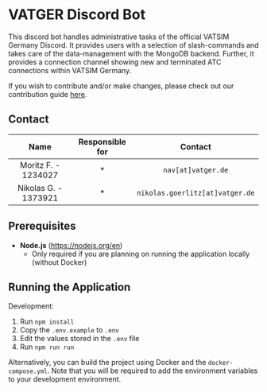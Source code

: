 # VATGER Discord Bot

This discord bot handles administrative tasks of the official VATSIM Germany Discord.
It provides users with a selection of slash-commands and takes care of the data-management with the MongoDB backend.
Further, it provides a connection channel showing new and terminated ATC connections within VATSIM Germany. 

If you wish to contribute and/or make changes, please check out our contribution guide [here](CONTRIBUTING.md).

## Contact

|         Name         | Responsible for |             Contact             |
|:--------------------:|:---------------:|:-------------------------------:|
| Moritz F. - 1234027  |        *        |       `nav[at]vatger.de`        |
| Nikolas G. - 1373921 |        *        | `nikolas.goerlitz[at]vatger.de` |

## Prerequisites
- **Node.js** (https://nodejs.org/en)
  - Only required if you are planning on running the application locally (without Docker)

## Running the Application

Development:

1. Run `npm install`
2. Copy the `.env.example` to `.env`
3. Edit the values stored in the `.env` file
4. Run `npm run run`

Alternatively, you can build the project using Docker and the `docker-compose.yml`. 
Note that you will be required to add the environment variables to your development environment.
